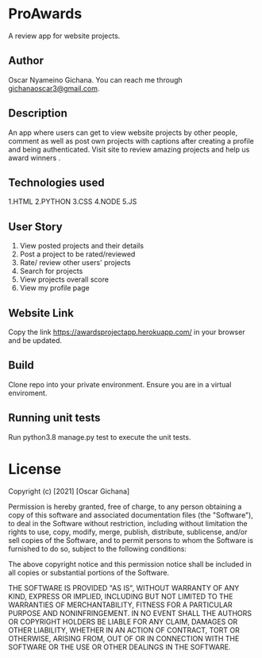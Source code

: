 # ProAwards

A review app for website projects.

## Author

Oscar Nyameino Gichana. You can reach me through gichanaoscar3@gmail.com.

## Description

An app where users can get to view website projects by other people, comment  as well as post own projects with captions after creating a profile and being authenticated. Visit site to review amazing projects and help us award winners .

## Technologies used

1.HTML 2.PYTHON 3.CSS 4.NODE 5.JS

## User Story

1. View posted projects and their details
2. Post a project to be rated/reviewed
3. Rate/ review other users' projects
4. Search for projects 
5. View projects overall score
6. View my profile page

## Website Link

Copy the link https://awardsprojectapp.herokuapp.com/ in your browser and be updated.


## Build

Clone repo into your private environment. Ensure you are in a virtual enviroment.

## Running unit tests

Run python3.8 manage.py test to execute the unit tests.




# License

Copyright (c) [2021] [Oscar Gichana]

Permission is hereby granted, free of charge, to any person obtaining a copy of this software and associated documentation files (the "Software"), to deal in the Software without restriction, including without limitation the rights to use, copy, modify, merge, publish, distribute, sublicense, and/or sell copies of the Software, and to permit persons to whom the Software is furnished to do so, subject to the following conditions:

The above copyright notice and this permission notice shall be included in all copies or substantial portions of the Software.

THE SOFTWARE IS PROVIDED "AS IS", WITHOUT WARRANTY OF ANY KIND, EXPRESS OR IMPLIED, INCLUDING BUT NOT LIMITED TO THE WARRANTIES OF MERCHANTABILITY, FITNESS FOR A PARTICULAR PURPOSE AND NONINFRINGEMENT. IN NO EVENT SHALL THE AUTHORS OR COPYRIGHT HOLDERS BE LIABLE FOR ANY CLAIM, DAMAGES OR OTHER LIABILITY, WHETHER IN AN ACTION OF CONTRACT, TORT OR OTHERWISE, ARISING FROM, OUT OF OR IN CONNECTION WITH THE SOFTWARE OR THE USE OR OTHER DEALINGS IN THE SOFTWARE.
